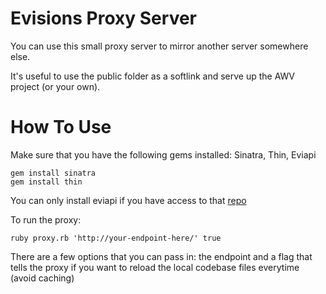 Evisions Proxy Server
=====================
You can use this small proxy server to mirror another server somewhere else.

It's useful to use the public folder as a softlink and serve up the AWV project (or your own).

How To Use
==========
Make sure that you have the following gems installed: Sinatra, Thin, Eviapi

    gem install sinatra
    gem install thin

You can only install eviapi if you have access to that [repo](https://github.com/lestopher/eviapi.git)

To run the proxy:

    ruby proxy.rb 'http://your-endpoint-here/' true

There are a few options that you can pass in: the endpoint and a flag that tells the proxy if you want to reload the local codebase files everytime (avoid caching)
